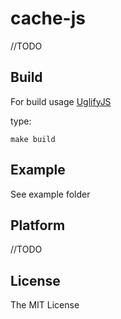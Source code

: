 cache-js
==========
//TODO

Build
-----
For build usage [UglifyJS](https://github.com/mishoo/UglifyJS)

type:

    make build



Example
-------
See example folder


Platform
--------
//TODO

License
-------

The MIT License